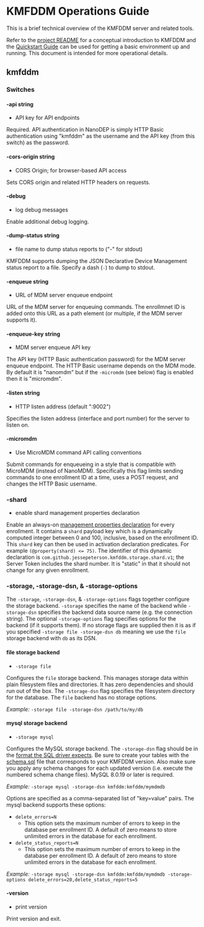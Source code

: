 # KMFDDM Operations Guide

This is a brief technical overview of the KMFDDM server and related tools.

Refer to the [project README](../README.md) for a conceptual introduction to KMFDDM and the [Quickstart Guide](quickstart.md) can be used for getting a basic environment up and running. This document is intended for more operational details.

## kmfddm

### Switches

#### -api string

 * API key for API endpoints

Required. API authentication in NanoDEP is simply HTTP Basic authentication using "kmfddm" as the username and the API key (from this switch) as the password.

#### -cors-origin string

 * CORS Origin; for browser-based API access

Sets CORS origin and related HTTP headers on requests.

#### -debug

 * log debug messages

Enable additional debug logging.

#### -dump-status string

 * file name to dump status reports to ("-" for stdout)

KMFDDM supports dumping the JSON Declarative Device Management status report to a file. Specify a dash (`-`) to dump to stdout.

#### -enqueue string

 * URL of MDM server enqueue endpoint

URL of the MDM server for enqueuing commands. The enrollmnet ID is added onto this URL as a path element (or multiple, if the MDM server supports it).

#### -enqueue-key string

 * MDM server enqueue API key

The API key (HTTP Basic authentication password) for the MDM server enqueue endpoint. The HTTP Basic username depends on the MDM mode. By default it is "nanomdm" but if the `-micromdm` (see below) flag is enabled then it is "micromdm".

#### -listen string

 * HTTP listen address (default ":9002")

Specifies the listen address (interface and port number) for the server to listen on.

#### -micromdm

 * Use MicroMDM command API calling conventions

Submit commands for enqueueing in a style that is compatible with MicroMDM (instead of NanoMDM). Specifically this flag limits sending commands to one enrollment ID at a time, uses a POST request, and changes the HTTP Basic username.

### -shard

 * enable shard management properties declaration

Enable an always-on [management properties declaration](https://developer.apple.com/documentation/devicemanagement/managementproperties) for every enrollment. It contains a `shard` payload key which is a dynamically computed integer between 0 and 100, inclusive, based on the enrollment ID. This `shard` key can then be used in activation declaration predicates. For example `(@property(shard) <= 75)`. The identifier of this dynamic declaration is `com.github.jessepeterson.kmfddm.storage.shard.v1`; the Server Token includes the shard number. It is "static" in that it should not change for any given enrollment.

### -storage, -storage-dsn, & -storage-options

The `-storage`, `-storage-dsn`, & `-storage-options` flags together configure the storage backend. `-storage` specifies the name of the backend while `-storage-dsn` specifies the backend data source name (e.g. the connection string). The optional `-storage-options` flag specifies options for the backend (if it supports them). If no storage flags are supplied then it is as if you specified `-storage file -storage-dsn db` meaning we use the `file` storage backend with `db` as its DSN.

#### file storage backend

* `-storage file`

Configures the `file` storage backend. This manages storage data within plain filesystem files and directories. It has zero dependencies and should run out of the box. The `-storage-dsn` flag specifies the filesystem directory for the database. The `file` backend has no storage options.

*Example:* `-storage file -storage-dsn /path/to/my/db`

#### mysql storage backend

* `-storage mysql`

Configures the MySQL storage backend. The `-storage-dsn` flag should be in the [format the SQL driver expects](https://github.com/go-sql-driver/mysql#dsn-data-source-name). Be sure to create your tables with the [schema.sql](../storage/mysql/schema.sql) file that corresponds to your KMFDDM version. Also make sure you apply any schema changes for each updated version (i.e. execute the numbered schema change files). MySQL 8.0.19 or later is required.

*Example:* `-storage mysql -storage-dsn kmfddm:kmfddm/mymdmdb`

Options are specified as a comma-separated list of "key=value" pairs. The mysql backend supports these options:

* `delete_errors=N`
  * This option sets the maximum number of errors to keep in the database per enrollment ID. A default of zero means to store unlimited errors in the database for each enrollment.
* `delete_status_reports=N`
  * This option sets the maximum number of errors to keep in the database per enrollment ID. A default of zero means to store unlimited errors in the database for each enrollment.

*Example:* `-storage mysql -storage-dsn kmfddm:kmfddm/mymdmdb -storage-options delete_errors=20,delete_status_reports=5`

#### -version

* print version

Print version and exit.
